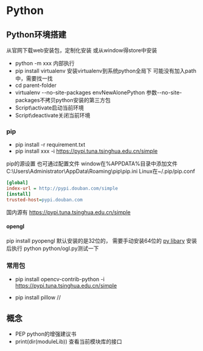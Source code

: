 # Python

## Python环境搭建

从官网下载web安装包，定制化安装
或从window得store中安装

- python -m xxx  内部执行
- pip install virtualenv    安装virtualenv到系统python全局下 可能没有加入path中，需要找一找
- cd parent-folder
- virtualenv --no-site-packages envNewAlonePython 参数--no-site-packages不拷贝python安装的第三方包
- Script\activate启动当前环境
- Script\deactivate关闭当前环境

### pip

- pip install -r requirement.txt
- pip install xxx -i https://pypi.tuna.tsinghua.edu.cn/simple

pip的源设置
也可通过配置文件
window在%APPDATA%目录中添加文件
C:\Users\Administrator\AppData\Roaming\pip\pip.ini
Linux在~/.pip/pip.conf

```ini
[global]
index-url = http://pypi.douban.com/simple
[install]
trusted-host=pypi.douban.com
```

国内源有
https://pypi.tuna.tsinghua.edu.cn/simple

#### opengl

pip install pyopengl
默认安装的是32位的， 需要手动安装64位的
[py libary](https://www.lfd.uci.edu/~gohlke/pythonlibs/#pyopengl)
安装后执行 python python/ogl.py测试一下

### 常用包
<!-- opencv的包有几种类型，注意安全需要的 -->
- pip install opencv-contrib-python -i https://pypi.tuna.tsinghua.edu.cn/simple
<!-- 处理图像的 -->
- pip install pillow // 

## 概念

- PEP python的增强建议书
- print(dir(moduleLib)) 查看当前模块库的接口

